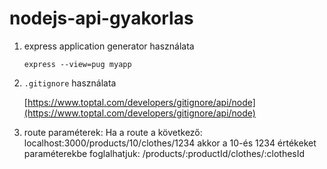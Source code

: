 # nodejs-api-gyakorlas
1. express application generator használata

    ```express --view=pug myapp```

2. ```.gitignore``` használata

    [https://www.toptal.com/developers/gitignore/api/node](https://www.toptal.com/developers/gitignore/api/node)

3. route paraméterek:
Ha a route a következő: localhost:3000/products/10/clothes/1234
akkor a 10-és 1234 értékeket paraméterekbe foglalhatjuk:
/products/:productId/clothes/:clothesId